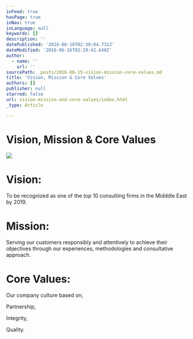 ```yaml
---
inFeed: true
hasPage: true
inNav: true
inLanguage: null
keywords: []
description: ''
datePublished: '2016-06-16T02:30:04.731Z'
dateModified: '2016-06-16T02:29:42.648Z'
author:
  - name: ''
    url: ''
sourcePath: _posts/2016-06-15-vision-mission-core-values.md
title: 'Vision, Mission & Core Values'
authors: []
publisher: null
starred: false
url: vision-mission-and-core-values/index.html
_type: Article

---
```

# Vision, Mission & Core Values
![](https://the-grid-user-content.s3-us-west-2.amazonaws.com/ac0d2a6f-1b1d-48f9-9d49-76c32871d7f4.jpg)

# Vision:

To be recognized as one of the top 10 consulting firms in the Midddle East by 2019\.

# Mission:

Serving our customers responsibly and attentively to achieve their objectives through our experiences, methodologies and consultative approach.

# Core Values:

Our company culture based on,

Partnership,

Integrity,

Quality.